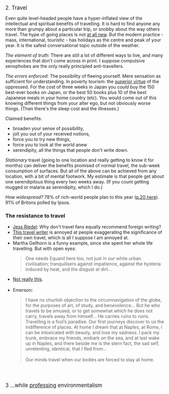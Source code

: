 <big>2. Travel</big><br>

Even quite level-headed people have a hyper-inflated view of the intellectual and spiritual benefits of travelling. It is hard to find anyone any more than grumpy about a particular trip, or snobby about the way others travel. The hype of going places is not <a href="{{gran}}">at all new</a>. But the modern practice - mass, international, touristic - has holidays as the centre and peak of your year. It is the safest conversational topic outside of the weather.<br>

<i>The element of truth</i>: There are still a lot of different ways to live, and many experiences that don't come across in print. I suppose compulsive xenophobes are the only really principled anti-travellers.
<br>

<i>The errors enforced</i>: The possibility of fleeing yourself. Mere sensation as sufficient for understanding. In poverty tourism: the <a href="{{virt}}">superior virtue</a> of the oppressed. For the cost of three weeks in Japan you _could_ buy the 150 best-ever books on Japan, or the best 50 books plus 10 of the best Japanese meals in your home country (etc). You would come out of this knowing different things from your alter ego, but not obviously worse things. (Then there's the sleep cost and the illnesses.)
<br>

Claimed benefits:
<ul>
	<li> broaden your sense of possibility, </li>
	<li>jolt you out of your received notions, </li>
	<li> force you to try new things, </li>
	<li> force you to look at the world anew</li>
	<li>serendipity, all the things that people don't write down.</li>
</ul>

_Stationary_ travel (going to one location and really getting to know it for months) can deliver the benefits promised of normal travel, the sub-week consumption of surfaces. But all of the above can be achieved from any location, with a bit of mental footwork. My estimate is that people get about one serendipitous thing every two weeks away. (If you count getting mugged or malaria as serendipity, which I do.)


<i>How widespread?</i> 78% of rich-world people plan to this year (<a href="{{rich}}">p.20 here</a>). 91% of Britons</a> polled by Ipsos.<br>


<div class="accordion">
	<h3>The resistance to travel</h3>
	<div>
<!--  -->
		<ul>
			<li><a href="{{ried}}">Jess Riedel</a>: Why don't travel fans equally recommend foreign writing?</li>
			<li><a href="{{trav}}">This travel writer</a> is annoyed at people exaggerating the significance of their own travel, which is all I suppose I am annoyed at.
			<li>
				Martha Gellhorn is a funny example, since she spent her whole life travelling. But with open eyes: 
				<blockquote>One needs Equanil here too, not just in our white urban civilisation; tranquilisers against impatience, against the hysteria induced by heat, and the disgust at dirt...</blockquote>
			</li>
			<li><a href="{{not}}">Not really this</a>.</li><br>
			<li>Emerson: 
				<blockquote> I have no churlish objection to the circumnavigation of the globe, for the purposes of art, of study, and benevolence... But he who travels to be amused, or to get somewhat which he does not carry, travels away from himself... He carries ruins to ruins. Travelling is a fool’s paradise. Our first journeys discover to us the indifference of places. At home I dream that at Naples, at Rome, I can be intoxicated with beauty, and lose my sadness. I pack my trunk, embrace my friends, embark on the sea, and at last wake up in Naples, and there beside me is the stern fact, the sad self, unrelenting, identical, that I fled from... <br /><br />Our minds travel when our bodies are forced to stay at home.</blockquote></li>
			</li>
	</ul>
	</div>
</div>

<br><br>

<big>3	...while <a href="{{env}}">professing</a> environmentalism</big>

<br>
